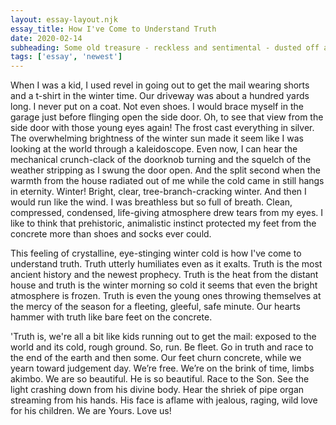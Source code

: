 ```yaml
---
layout: essay-layout.njk 
essay_title: How I've Come to Understand Truth
date: 2020-02-14
subheading: Some old treasure - reckless and sentimental - dusted off and polished up for Valentine's Day.
tags: ['essay', 'newest']
--- 
```


<section class="essay-body">

When I was a kid, I used revel in going out to get the mail wearing shorts and a t-shirt in the winter time. Our driveway was about a hundred yards long.  I never put on a coat.  Not even shoes.  I would brace myself in the garage just before flinging open the side door.  Oh, to see that view from the side door with those young eyes again!  The frost cast everything in silver.  The overwhelming brightness of the winter sun made it seem like I was looking at the world through a kaleidoscope.  Even now, I can hear the mechanical crunch-clack of the doorknob turning and the squelch of the weather stripping as I swung the door open.  And the split second when the warmth from the house radiated out of me while the cold came in still hangs in eternity.  Winter!  Bright, clear, tree-branch-cracking winter.  And then I would run like the wind.  I was breathless but so full of breath.  Clean, compressed, condensed, life-giving atmosphere drew tears from my eyes.  I like to think that prehistoric, animalistic instinct protected my feet from the concrete more than shoes and socks ever could.

This feeling of crystalline, eye-stinging winter cold is how I've come to understand truth.  Truth utterly humiliates even as it exalts.  Truth is the most ancient history and the newest prophecy.  Truth is the heat from the distant house and truth is the winter morning so cold it seems that even the bright atmosphere is frozen.  Truth is even the young ones throwing themselves at the mercy of the season for a fleeting, gleeful, safe minute.  Our hearts hammer with truth like bare feet on the concrete.

'Truth is, we're all a bit like kids running out to get the mail: exposed to the world and its cold, rough ground.  So, run.  Be fleet.  Go in truth and race to the end of the earth and then some.  Our feet churn concrete, while we yearn toward judgement day.  We’re free.  We’re on the brink of time, limbs akimbo.  We are so beautiful.  He is so beautiful.  Race to the Son.  See the light crashing down from his divine body.  Hear the shriek of pipe organ streaming from his hands.  His face is aflame with jealous, raging, wild love for his children.  We are Yours.  Love us!

</section>
